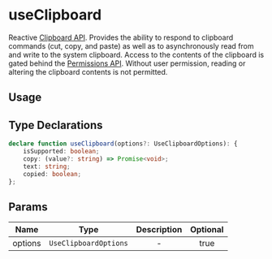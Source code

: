 # useClipboard

Reactive [Clipboard API](https://developer.mozilla.org/en-US/docs/Web/API/Clipboard_API). Provides the ability to respond to clipboard commands (cut, copy, and paste) as well as to asynchronously read from and write to the system clipboard. Access to the contents of the clipboard is gated behind the [Permissions API](https://developer.mozilla.org/en-US/docs/Web/API/Permissions_API). Without user permission, reading or altering the clipboard contents is not permitted.

## Usage

## Type Declarations

```ts
declare function useClipboard(options?: UseClipboardOptions): {
    isSupported: boolean;
    copy: (value?: string) => Promise<void>;
    text: string;
    copied: boolean;
};
```

## Params

|  Name   |         Type          | Description | Optional |
| :-----: | :-------------------: | :---------: | :------: |
| options | `UseClipboardOptions` |      -      |   true   |
